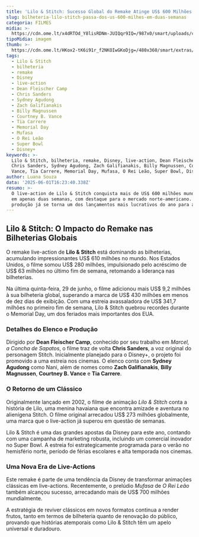 ```yaml
---
title: 'Lilo & Stitch: Sucesso Global do Remake Atinge US$ 600 Milhões em Duas Semanas'
slug: bilheteria-lilo-stitch-passa-dos-us-600-milhes-em-duas-semanas
categoria: FILMES
midia: >-
  https://cdn.ome.lt/x4dRTOd_Y8lisRDNm-JUIQqr9IQ=/987x0/smart/uploads/conteudo/fotos/OMELETE_CAPA_-_2025-05-23T131627.650.png
tipoMidia: imagem
thumb: >-
  https://cdn.ome.lt/HKox2-tK6i91r_f2NKOIwGKoDjg=/480x360/smart/extras/conteudos/omelete_THUMB_-_2025-05-23T131609.000.png
tags:
  - Lilo & Stitch
  - bilheteria
  - remake
  - Disney
  - live-action
  - Dean Fleischer Camp
  - Chris Sanders
  - Sydney Agudong
  - Zach Galifianakis
  - Billy Magnussen
  - Courtney B. Vance
  - Tia Carrere
  - Memorial Day
  - Mufasa
  - O Rei Leão
  - Super Bowl
  - Disney+
keywords: >-
  Lilo & Stitch, bilheteria, remake, Disney, live-action, Dean Fleischer Camp,
  Chris Sanders, Sydney Agudong, Zach Galifianakis, Billy Magnussen, Courtney B.
  Vance, Tia Carrere, Memorial Day, Mufasa, O Rei Leão, Super Bowl, Disney+
author: Luana Souza
data: '2025-06-01T16:23:40.338Z'
resumo: >-
  O live-action de Lilo & Stitch conquista mais de US$ 600 milhões mundialmente
  em apenas duas semanas, com destaque para o mercado norte-americano. A
  produção já se torna um dos lançamentos mais lucrativos do ano para a Disney.
---
```


## Lilo & Stitch: O Impacto do Remake nas Bilheterias Globais

O remake live-action de **Lilo & Stitch** está dominando as bilheterias, acumulando impressionantes US$ 610 milhões no mundo. Nos Estados Unidos, o filme somou US$ 280 milhões, impulsionado pelo acréscimo de US$ 63 milhões no último fim de semana, retomando a liderança nas bilheterias.

Na última quinta-feira, 29 de junho, o filme adicionou mais US$ 9,2 milhões à sua bilheteria global, superando a marca de US$ 430 milhões em menos de dez dias de exibição. Com uma estreia avassaladora de US$ 341,7 milhões no primeiro fim de semana, Lilo & Stitch quebrou recordes durante o Memorial Day, um dos feriados mais importantes dos EUA.

### Detalhes do Elenco e Produção

Dirigido por **Dean Fleischer Camp**, conhecido por seu trabalho em *Marcel, a Concha de Sapatos*, o filme traz de volta **Chris Sanders**, a voz original do personagem Stitch. Inicialmente planejado para o Disney+, o projeto foi promovido a uma estreia nos cinemas. O elenco conta com **Sydney Agudong** como Nani, além de nomes como **Zach Galifianakis**, **Billy Magnussen**, **Courtney B. Vance** e **Tia Carrere**.

### O Retorno de um Clássico

Originalmente lançado em 2002, o filme de animação *Lilo & Stitch* conta a história de Lilo, uma menina havaiana que encontra amizade e aventura no alienígena Stitch. O filme original arrecadou US$ 273 milhões globalmente, uma marca que o live-action já superou em questão de semanas.

Lilo & Stitch é uma das grandes apostas da Disney para este ano, contando com uma campanha de marketing robusta, incluindo um comercial inovador no Super Bowl. A estreia foi estrategicamente programada para o verão no hemisfério norte, período de férias escolares e alta temporada nos cinemas.

### Uma Nova Era de Live-Actions

Este remake é parte de uma tendência da Disney de transformar animações clássicas em live-actions. Recentemente, o prelúdio *Mufasa* de *O Rei Leão* também alcançou sucesso, arrecadando mais de US$ 700 milhões mundialmente.

A estratégia de reviver clássicos em novos formatos continua a render frutos, tanto em termos de bilheteria quanto de renovação do público, provando que histórias atemporais como Lilo & Stitch têm um apelo universal e duradouro.

